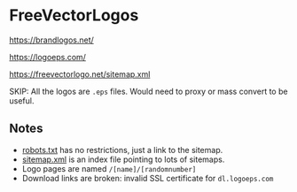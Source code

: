 # FreeVectorLogos

https://brandlogos.net/

https://logoeps.com/

https://freevectorlogo.net/sitemap.xml

SKIP: All the logos are `.eps` files.  Would need to proxy or mass convert to be useful.

## Notes

* [robots.txt](https://freevectorlogo.net/robots.txt) has no restrictions, just a link to the sitemap.
* [sitemap.xml](https://freevectorlogo.net/sitemap.xml) is an index file pointing to lots of sitemaps.
* Logo pages are named `/[name]/[randomnumber]`
* Download links are broken: invalid SSL certificate for `dl.logoeps.com`

